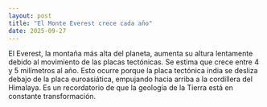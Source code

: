 ```yaml
---
layout: post
title: "El Monte Everest crece cada año"
date: 2025-09-27
---
```

El Everest, la montaña más alta del planeta, aumenta su altura lentamente debido al movimiento de las placas tectónicas. Se estima que crece entre 4 y 5 milímetros al año. Esto ocurre porque la placa tectónica india se desliza debajo de la placa euroasiática, empujando hacia arriba a la cordillera del Himalaya. Es un recordatorio de que la geología de la Tierra está en constante transformación.

